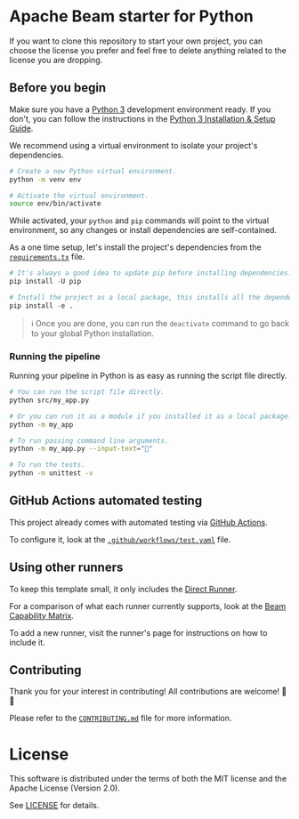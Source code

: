 # Apache Beam starter for Python

If you want to clone this repository to start your own project,
you can choose the license you prefer and feel free to delete anything related to the license you are dropping.

## Before you begin

Make sure you have a [Python 3](https://www.python.org/) development environment ready.
If you don't, you can follow the instructions in the
[Python 3 Installation & Setup Guide](https://realpython.com/installing-python/).

We recommend using a virtual environment to isolate your project's dependencies.

```sh
# Create a new Python virtual environment.
python -m venv env

# Activate the virtual environment.
source env/bin/activate
```

While activated, your `python` and `pip` commands will point to the virtual environment,
so any changes or install dependencies are self-contained.

As a one time setup, let's install the project's dependencies from the [`requirements.tx`](requirements.txt) file.

```py
# It's always a good idea to update pip before installing dependencies.
pip install -U pip

# Install the project as a local package, this installs all the dependencies as well.
pip install -e .
```

> ℹ️ Once you are done, you can run the `deactivate` command to go back to your global Python installation.

### Running the pipeline

Running your pipeline in Python is as easy as running the script file directly.

```sh
# You can run the script file directly.
python src/my_app.py

# Or you can run it as a module if you installed it as a local package.
python -m my_app

# To run passing command line arguments.
python -m my_app.py --input-text="🎉"

# To run the tests.
python -m unittest -v
```

## GitHub Actions automated testing

This project already comes with automated testing via [GitHub Actions](https://github.com/features/actions).

To configure it, look at the [`.github/workflows/test.yaml`](.github/workflows/test.yaml) file.

## Using other runners

To keep this template small, it only includes the [Direct Runner](https://beam.apache.org/documentation/runners/direct/).

For a comparison of what each runner currently supports, look at the [Beam Capability Matrix](https://beam.apache.org/documentation/runners/capability-matrix/).

To add a new runner, visit the runner's page for instructions on how to include it.

## Contributing

Thank you for your interest in contributing!
All contributions are welcome! 🎉🎊

Please refer to the [`CONTRIBUTING.md`](CONTRIBUTING.md) file for more information.

# License

This software is distributed under the terms of both the MIT license and the
Apache License (Version 2.0).

See [LICENSE](LICENSE) for details.
